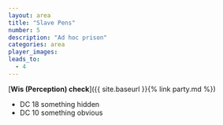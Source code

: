 ```yaml
---
layout: area
title: "Slave Pens"
number: 5
description: "Ad hoc prison"
categories: area
player_images:
leads_to:
  - 4
---
```



[**Wis (Perception) check**]({{ site.baseurl }}{% link party.md %})
* DC 18 something hidden
* DC 10 something obvious

